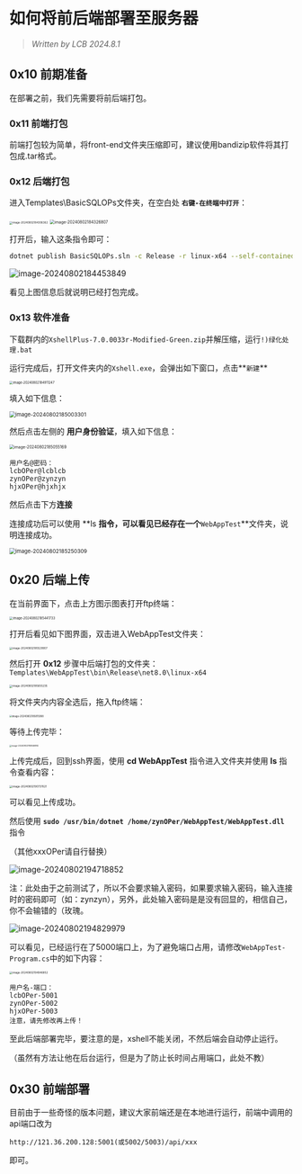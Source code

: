# 如何将前后端部署至服务器

> *Written by LCB 2024.8.1*

## 0x10 前期准备

在部署之前，我们先需要将前后端打包。

### 0x11 前端打包

前端打包较为简单，将front-end文件夹压缩即可，建议使用bandizip软件将其打包成.tar格式。

### 0x12 后端打包

进入Templates\BasicSQLOPs文件夹，在空白处 **`右键-在终端中打开`**：

<img src="如何将前后端部署至服务器.assets/image-20240802184306362.png" alt="image-20240802184306362" style="zoom:33%;" />

<img src="如何将前后端部署至服务器.assets/image-20240802184326807.png" alt="image-20240802184326807" style="zoom:50%;" />

打开后，输入这条指令即可：

```bash
dotnet publish BasicSQLOPs.sln -c Release -r linux-x64 --self-contained true
```

![image-20240802184453849](如何将前后端部署至服务器.assets/image-20240802184453849.png)

看见上图信息后就说明已经打包完成。

### 0x13 软件准备

下载群内的`XshellPlus-7.0.0033r-Modified-Green.zip`并解压缩，运行`!)绿化处理.bat`

运行完成后，打开文件夹内的`Xshell.exe`，会弹出如下窗口，点击**`新建`**

<img src="如何将前后端部署至服务器.assets/image-20240802184911247.png" alt="image-20240802184911247" style="zoom:40%;" />

填入如下信息：

<img src="如何将前后端部署至服务器.assets/image-20240802185003301.png" alt="image-20240802185003301" style="zoom:67%;" />

然后点击左侧的 **用户身份验证**，填入如下信息：

<img src="如何将前后端部署至服务器.assets/image-20240802185055169.png" alt="image-20240802185055169" style="zoom:50%;" />

```
用户名@密码：
lcbOPer@lcblcb
zynOPer@zynzyn
hjxOPer@hjxhjx
```

然后点击下方**连接**

连接成功后可以使用 **ls **指令，可以看见已经存在一个**`WebAppTest`**文件夹，说明连接成功。

<img src="如何将前后端部署至服务器.assets/image-20240802185250309.png" alt="image-20240802185250309" style="zoom:67%;" />

## 0x20 后端上传

在当前界面下，点击上方图示图表打开ftp终端：

<img src="如何将前后端部署至服务器.assets/image-20240802185441733.png" alt="image-20240802185441733" style="zoom:40%;" />

打开后看见如下图界面，双击进入WebAppTest文件夹：

<img src="如何将前后端部署至服务器.assets/image-20240802185529907.png" alt="image-20240802185529907" style="zoom:33%;" />

然后打开 **0x12** 步骤中后端打包的文件夹：`Templates\WebAppTest\bin\Release\net8.0\linux-x64`

<img src="如何将前后端部署至服务器.assets/image-20240802185655235.png" alt="image-20240802185655235" style="zoom:33%;" />

将文件夹内内容全选后，拖入ftp终端：

<img src="如何将前后端部署至服务器.assets/image-20240802185815988.png" alt="image-20240802185815988" style="zoom:30%;" />

等待上传完毕：

<img src="如何将前后端部署至服务器.assets/image-20240802185846882.png" alt="image-20240802185846882" style="zoom:25%;" />

上传完成后，回到ssh界面，使用 **cd WebAppTest** 指令进入文件夹并使用 **ls** 指令查看内容：

<img src="如何将前后端部署至服务器.assets/image-20240802190737621.png" alt="image-20240802190737621" style="zoom:33%;" />

可以看见上传成功。

然后使用 **`sudo /usr/bin/dotnet /home/zynOPer/WebAppTest/WebAppTest.dll`** 指令

（其他xxxOPer请自行替换）

![image-20240802194718852](如何将前后端部署至服务器.assets/image-20240802194718852.png)

注：此处由于之前测试了，所以不会要求输入密码，如果要求输入密码，输入连接时的密码即可（如：zynzyn），另外，此处输入密码是是没有回显的，相信自己，你不会输错的（玫瑰。

![image-20240802194829979](如何将前后端部署至服务器.assets/image-20240802194829979.png)

可以看见，已经运行在了5000端口上，为了避免端口占用，请修改`WebAppTest-Program.cs`中的如下内容：

<img src="如何将前后端部署至服务器.assets/image-20240802194946852.png" alt="image-20240802194946852" style="zoom:33%;" />

```
用户名-端口：
lcbOPer-5001
zynOPer-5002
hjxOPer-5003
注意，请先修改再上传！
```

至此后端部署完毕，要注意的是，xshell不能关闭，不然后端会自动停止运行。

（虽然有方法让他在后台运行，但是为了防止长时间占用端口，此处不教）

## 0x30 前端部署

目前由于一些奇怪的版本问题，建议大家前端还是在本地进行运行，前端中调用的api端口改为

```
http://121.36.200.128:5001(或5002/5003)/api/xxx
```

即可。

